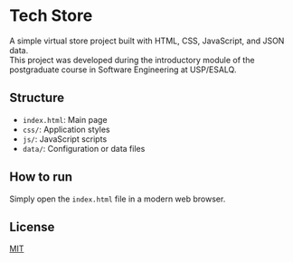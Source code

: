 # Tech Store

A simple virtual store project built with HTML, CSS, JavaScript, and JSON data.  
This project was developed during the introductory module of the postgraduate course in Software Engineering at USP/ESALQ.

## Structure

- `index.html`: Main page
- `css/`: Application styles
- `js/`: JavaScript scripts
- `data/`: Configuration or data files

## How to run

Simply open the `index.html` file in a modern web browser.

## License

[MIT](LICENSE)

